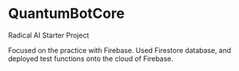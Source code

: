 # QuantumBotCore
Radical AI Starter Project

Focused on the practice with Firebase.
Used Firestore database, and deployed test functions onto the cloud of Firebase.
